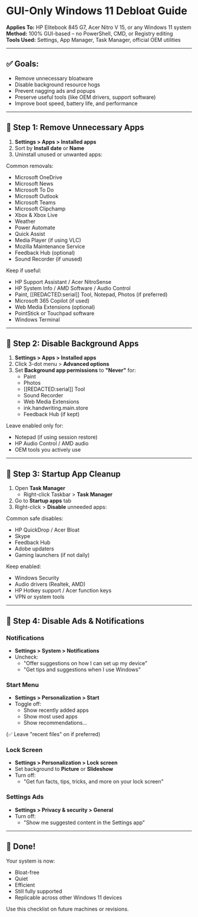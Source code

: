 # GUI-Only Windows 11 Debloat Guide  
**Applies To:** HP Elitebook 845 G7, Acer Nitro V 15, or any Windows 11 system  
**Method:** 100% GUI-based – no PowerShell, CMD, or Registry editing  
**Tools Used:** Settings, App Manager, Task Manager, official OEM utilities  

---

## ✅ Goals:
- Remove unnecessary bloatware
- Disable background resource hogs
- Prevent nagging ads and popups
- Preserve useful tools (like OEM drivers, support software)
- Improve boot speed, battery life, and performance

---

## 🧩 Step 1: Remove Unnecessary Apps

1. **Settings > Apps > Installed apps**
2. Sort by **Install date** or **Name**
3. Uninstall unused or unwanted apps:

Common removals:
- Microsoft OneDrive
- Microsoft News
- Microsoft To Do
- Microsoft Outlook
- Microsoft Teams
- Microsoft Clipchamp
- Xbox & Xbox Live
- Weather
- Power Automate
- Quick Assist
- Media Player (if using VLC)
- Mozilla Maintenance Service
- Feedback Hub (optional)
- Sound Recorder (if unused)

Keep if useful:
- HP Support Assistant / Acer NitroSense
- HP System Info / AMD Software / Audio Control
- Paint, [[REDACTED:serial]] Tool, Notepad, Photos (if preferred)
- Microsoft 365 Copilot (if used)
- Web Media Extensions (optional)
- PointStick or Touchpad software
- Windows Terminal

---

## 🧼 Step 2: Disable Background Apps

1. **Settings > Apps > Installed apps**
2. Click 3-dot menu > **Advanced options**
3. Set **Background app permissions** to **"Never"** for:
   - Paint
   - Photos
   - [[REDACTED:serial]] Tool
   - Sound Recorder
   - Web Media Extensions
   - ink.handwriting.main.store
   - Feedback Hub (if kept)

Leave enabled only for:
- Notepad (if using session restore)
- HP Audio Control / AMD audio
- OEM tools you actively use

---

## 🚀 Step 3: Startup App Cleanup

1. Open **Task Manager**
   - Right-click Taskbar > **Task Manager**
2. Go to **Startup apps** tab
3. Right-click > **Disable** unneeded apps:

Common safe disables:
- HP QuickDrop / Acer Bloat
- Skype
- Feedback Hub
- Adobe updaters
- Gaming launchers (if not daily)

Keep enabled:
- Windows Security
- Audio drivers (Realtek, AMD)
- HP Hotkey support / Acer function keys
- VPN or system tools

---

## 🔕 Step 4: Disable Ads & Notifications

### Notifications
- **Settings > System > Notifications**
- Uncheck:
  - "Offer suggestions on how I can set up my device"
  - "Get tips and suggestions when I use Windows"

### Start Menu
- **Settings > Personalization > Start**
- Toggle off:
  - Show recently added apps
  - Show most used apps
  - Show recommendations...

(✅ Leave "recent files" on if preferred)

### Lock Screen
- **Settings > Personalization > Lock screen**
- Set background to **Picture** or **Slideshow**
- Turn off:
  - "Get fun facts, tips, tricks, and more on your lock screen"

### Settings Ads
- **Settings > Privacy & security > General**
- Turn off:
  - "Show me suggested content in the Settings app"

---

## 🏁 Done!

Your system is now:
- Bloat-free
- Quiet
- Efficient
- Still fully supported
- Replicable across other Windows 11 devices

Use this checklist on future machines or revisions.

